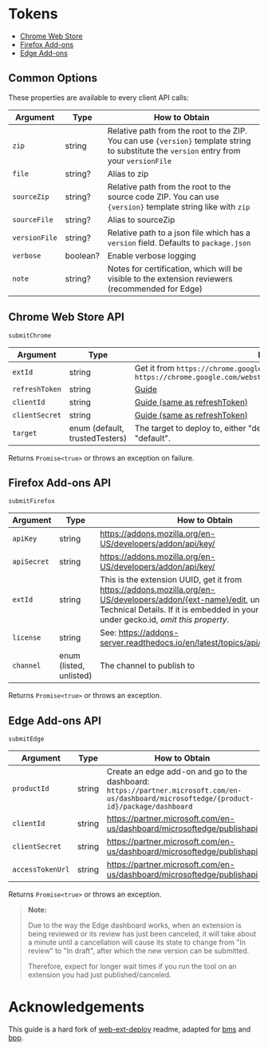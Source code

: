 # Tokens

- [Chrome Web Store](#chrome-web-store-api)
- [Firefox Add-ons](#firefox-add-ons-api)
- [Edge Add-ons](#edge-add-ons-api)

## Common Options

These properties are available to every client API calls:

| Argument      | Type     | How to Obtain                                                                                                                             |
| ------------- | -------- | ----------------------------------------------------------------------------------------------------------------------------------------- |
| `zip`         | string   | Relative path from the root to the ZIP. You can use `{version}` template string to substitute the `version` entry from your `versionFile` |
| `file`        | string?  | Alias to zip                                                                                                                              |
| `sourceZip`   | string?  | Relative path from the root to the source code ZIP. You can use `{version}` template string like with `zip`                              |
| `sourceFile`  | string?  | Alias to sourceZip                                                                                                                        |
| `versionFile` | string?  | Relative path to a json file which has a `version` field. Defaults to `package.json`                                                      |
| `verbose`     | boolean? | Enable verbose logging                                                                                                                    |
| `note`        | string?  | Notes for certification, which will be visible to the extension reviewers (recommended for Edge)                                          |

## Chrome Web Store API

`submitChrome`

| Argument       | Type                           | How to Obtain                                                                                                                                     |
| -------------- | ------------------------------ | ------------------------------------------------------------------------------------------------------------------------------------------------- |
| `extId`        | string                         | Get it from `https://chrome.google.com/webstore/detail/EXT_ID`, e.g. `https://chrome.google.com/webstore/detail/fcphghnknhkimeagdglkljinmpbagone` |
| `refreshToken` | string                         | [Guide](https://github.com/PlasmoHQ/chrome-webstore-api/blob/main/token.md)                                                                       |
| `clientId`     | string                         | [Guide (same as refreshToken)](https://github.com/PlasmoHQ/chrome-webstore-api/blob/main/token.md)                                                |
| `clientSecret` | string                         | [Guide (same as refreshToken)](https://github.com/PlasmoHQ/chrome-webstore-api/blob/main/token.md)                                                |
| `target`       | enum (default, trustedTesters) | The target to deploy to, either "default" or "trustedTesters". Defaults to "default".                                                             |

Returns `Promise<true>` or throws an exception on failure.

## Firefox Add-ons API

`submitFirefox`

| Argument    | Type                    | How to Obtain                                                                                                                                                                                                |
| ----------- | ----------------------- | ------------------------------------------------------------------------------------------------------------------------------------------------------------------------------------------------------------ |
| `apiKey`    | string                  | https://addons.mozilla.org/en-US/developers/addon/api/key/                                                                                                                                                   |
| `apiSecret` | string                  | https://addons.mozilla.org/en-US/developers/addon/api/key/                                                                                                                                                   |
| `extId`     | string                  | This is the extension UUID, get it from https://addons.mozilla.org/en-US/developers/addon/{ext-name}/edit, under Technical Details. If it is embedded in your manifest under gecko.id, _omit this property_. |
| `license`   | string                  | See: https://addons-server.readthedocs.io/en/latest/topics/api/licenses.html                                                                                                                                 |
| `channel`   | enum (listed, unlisted) | The channel to publish to                                                                                                                                                                                    |

Returns `Promise<true>` or throws an exception.

## Edge Add-ons API

`submitEdge`

| Argument         | Type   | How to Obtain                                                                                                                               |
| ---------------- | ------ | ------------------------------------------------------------------------------------------------------------------------------------------- |
| `productId`      | string | Create an edge add-on and go to the dashboard: `https://partner.microsoft.com/en-us/dashboard/microsoftedge/{product-id}/package/dashboard` |
| `clientId`       | string | https://partner.microsoft.com/en-us/dashboard/microsoftedge/publishapi                                                                      |
| `clientSecret`   | string | https://partner.microsoft.com/en-us/dashboard/microsoftedge/publishapi                                                                      |
| `accessTokenUrl` | string | https://partner.microsoft.com/en-us/dashboard/microsoftedge/publishapi                                                                      |

Returns `Promise<true>` or throws an exception.

> **Note:**
>
> Due to the way the Edge dashboard works, when an extension is being reviewed or its review has just been canceled, it will take about a minute until a cancellation will cause its state to change from "In review" to "In draft", after which the new version can be submitted.
>
> Therefore, expect for longer wait times if you run the tool on an extension you had just published/canceled.

# Acknowledgements

This guide is a hard fork of [web-ext-deploy](https://github.com/avi12/web-ext-deploy) readme, adapted for [bms](https://github.com/PlasmoHQ/bms) and [bpp](https://github.com/PlasmoHQ/bpp).
